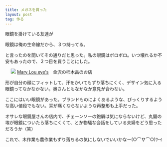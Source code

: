 ```yaml
---
title: メガネを買った
layout: post
tag: 作る
---
```



眼鏡を掛けている友達が
>
眼鏡は俺の生命線だから、３つ持ってる。

と言ったのを聞いてその通りだと思った。私の眼鏡はボロボロ。いつ壊れるか不安もあったので、２つ目を買うことにした。



　
![](https://kobapan.com/f/15161359136_5f80818272.jpg)
<a href="https://www.facebook.com/MaryLouEyes" target="_blank">Mary Lou eye&apos;s</a>　金沢の柿木畠のお店

形が自分の顔にフィットして、汗をかいてもずり落ちにくく、デザイン気に入る眼鏡ってなかなかない。奥さんともなかなか意見が合わない。

ここにはいい眼鏡があった。ブランドものによくあるような、びっくりするような高い値段でもない。耳が痛くならないような再整形も上手だった。

オサレな眼鏡屋さんの店内で、チェーンソーの鉋屑は気にならないけど、丸鋸の埃が眼鏡についたら落ちにくくて、とか物騒な会話をしている夫婦をどう思っただろうか（笑）

これで、木作業も農作業もずり落ちるの気にしないでいいかなー(○⌒∇⌒○)ﾜｰｲ




　
